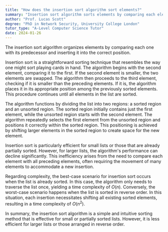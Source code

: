 ```yaml
---
title: "How does the insertion sort algorithm sort elements?"
summary: "Insertion sort algorithm sorts elements by comparing each element with its predecessor and inserting it at the correct position."
author: "Prof. Lucas Scott"
degree: "PhD in Network Security, University College London"
tutor_type: "A-Level Computer Science Tutor"
date: 2024-01-26
---
```


The insertion sort algorithm organizes elements by comparing each one with its predecessor and inserting it into the correct position.

Insertion sort is a straightforward sorting technique that resembles the way one might sort playing cards in hand. The algorithm begins with the second element, comparing it to the first. If the second element is smaller, the two elements are swapped. The algorithm then proceeds to the third element, checking if it is smaller than the preceding elements. If it is, the algorithm places it in its appropriate position among the previously sorted elements. This procedure continues until all elements in the list are sorted.

The algorithm functions by dividing the list into two regions: a sorted region and an unsorted region. The sorted region initially contains just the first element, while the unsorted region starts with the second element. The algorithm repeatedly selects the first element from the unsorted region and positions it correctly within the sorted region. This positioning is achieved by shifting larger elements in the sorted region to create space for the new element.

Insertion sort is particularly efficient for small lists or those that are already partially sorted. However, for larger lists, the algorithm's performance can decline significantly. This inefficiency arises from the need to compare each element with all preceding elements, often requiring the movement of many elements to accommodate a new insertion.

Regarding complexity, the best-case scenario for insertion sort occurs when the list is already sorted. In this case, the algorithm only needs to traverse the list once, yielding a time complexity of $O(n)$. Conversely, the worst-case scenario happens when the list is sorted in reverse order. In this situation, each insertion necessitates shifting all existing sorted elements, resulting in a time complexity of $O(n^2)$.

In summary, the insertion sort algorithm is a simple and intuitive sorting method that is effective for small or partially sorted lists. However, it is less efficient for larger lists or those arranged in reverse order.
    